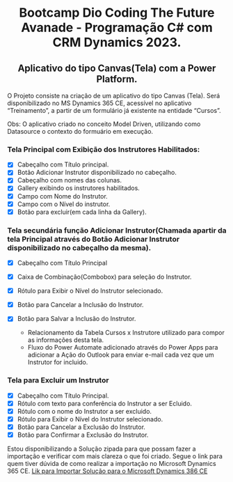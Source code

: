 <h1 align="center">Bootcamp Dio Coding The Future Avanade - Programação C# com CRM Dynamics 2023.</h1>
<h2 align="center"> Aplicativo do tipo Canvas(Tela) com a Power Platform. </h2>
<p> O Projeto consiste na criação de um aplicativo do tipo Canvas (Tela). Será disponibilizado no MS Dynamics 365 CE, acessível no aplicativo “Treinamento”, a partir de um formulário já existente na entidade “Cursos”.</p>

 Obs: O aplicativo criado no conceito Model Driven, utilizando como Datasource o contexto do formuário em execução. 

### Tela Principal com Exibição dos Instrutores Habilitados:
- [x] Cabeçalho com Título principal.
- [x] Botão Adicionar Instrutor disponibilizado no cabeçalho.
- [x] Cabeçalho com nomes das colunas.
- [x] Gallery exibindo os instrutores habilitados.
- [x] Campo com Nome do Instrutor.
- [x] Campo com o Nível do instrutor.
- [x] Botão para excluir(em cada linha da Gallery).

### Tela secundária função Adicionar Instrutor(Chamada apartir da tela Principal através do Botão Adicionar Instrutor disponibilizado no cabeçalho da mesma).
- [x] Cabeçalho com Título Principal
- [x] Caixa de Combinação(Combobox) para seleção do Instrutor.
- [x] Rótulo para Exibir o Nível do Instrutor selecionado.
- [x] Botão para Cancelar a Inclusão do Instrutor.
- [x] Botão para Salvar a Inclusão do Instrutor.
      
     * Relacionamento da Tabela Cursos x Instrutore utilizado para compor as informações desta tela.
     * Fluxo do Power Automate adicionado através do Power Apps para adicionar a Ação do Outlook  para enviar e-mail cada vez que um 
    Instrutor for incluido.

### Tela para Excluir um Instrutor
- [x] Cabeçalho com Título Principal.
- [x] Rótulo com texto para conferência do Instrutor a ser Ecluido.
- [x] Rótulo com o nome do Instrutor a ser excluido.
- [x] Rótulo para Exibir o Nível do Instrutor selecionado.
- [x] Botão para Cancelar a Exclusão do Instrutor.
- [x] Botão para Confirmar a Exclusão do Instrutor.

Estou disponibilizando a Solução zipada para que possam fazer a importação e verificar com mais clareza o que foi criado.
Segue o link para quem tiver dúvida de como realizar a importação no Microsoft Dynamics 365 CE.
[Lik para Importar Solução para o Microsoft Dynamics 386 CE](https://learn.microsoft.com/pt-br/dynamics365/customerengagement/on-premises/customize/import-update-upgrade-solution?view=op-9-1)

   


     
       


